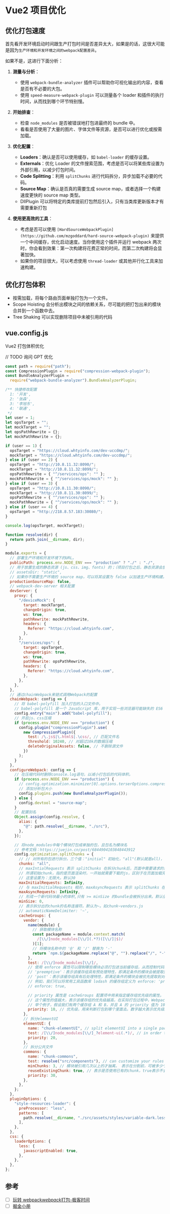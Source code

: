 # Vue2 项目优化

## 优化打包速度

首先看开发环境启动时间跟生产打包时间是否差异太大，如果是的话，这很大可能是因为`生产环境和开发环境之间的webpack配置差异`。

如果不是，这进行下面分析：

1. **测量与分析**：

   - 使用 `webpack-bundle-analyzer` 插件可以帮助你可视化输出的内容，查看是否有不必要的大包。
   - 使用 `speed-measure-webpack-plugin` 可以测量各个 loader 和插件的执行时间，从而找到哪个环节特别慢。

2. **开始排查**：

   - 检查 `node_modules` 是否被错误地打包进最终的 bundle 中。
   - 看看是否使用了大量的图片、字体文件等资源，是否可以进行优化或按需加载。

3. **优化配置**：

   - **Loaders**：确认是否可以使用缓存，如 `babel-loader` 的缓存设置。
   - **Externals**：优化 Loader 的文件搜索范围，考虑是否可以将某些库设置为外部引用，以减少打包时间。
   - **Code Splitting**：利用 `splitChunks` 进行代码拆分，异步加载不必要的代码。
   - **Source Map**：确认是否真的需要生成 source map，或者选择一个构建速度更快的 source map 类型。
   - DllPlugin 可以将特定的类库提前打包然后引入，只有当类库更新版本才有需要重新打包

4. **使用更高效的工具**：

   - 考虑是否可以使用 `[HardSourceWebpackPlugin](https://github.com/mzgoddard/hard-source-webpack-plugin)` 来提供一个中间缓存，优化启动速度。当你使用这个插件并运行 webpack 两次时，你会看到效果：第一次构建将花费正常的时间，而第二次构建将会显著加快。
   - 如果你的项目很大，可以考虑使用 `thread-loader` 或其他并行化工具来加速构建。

## 优化打包体积

- 按需加载，将每个路由页面单独打包为一个文件。
- Scope Hoisting 会分析出模块之间的依赖关系，尽可能的把打包出来的模块合并到一个函数中去。
- Tree Shaking 可以实现删除项目中未被引用的代码

## vue.config.js

Vue2 打包体积优化

// TODO 询问 GPT 优化

```js
const path = require("path");
const CompressionPlugin = require("compression-webpack-plugin");
const BundleAnalyzerPlugin =
  require("webpack-bundle-analyzer").BundleAnalyzerPlugin;

/** 快捷修改配置
  1: '开发',
  2: '张森',
  3: '李旭东',
  4: '联通',
 */
let user = 1;
let opsTarget = "";
let mockTarget = "";
let opsPathRewrite = {};
let mockPathRewrite = {};

if (user == 1) {
  opsTarget = "https://cloud.whtyinfo.com/dev-uccdmp/";
  mockTarget = "https://cloud.whtyinfo.com/dev-uccdmp/";
} else if (user == 2) {
  opsTarget = "http://10.8.11.32:8090/";
  mockTarget = "http://10.8.11.32:8099/";
  opsPathRewrite = { "^/services/ops": "" };
  mockPathRewrite = { "^/services/ops/mock": "" };
} else if (user == 3) {
  opsTarget = "http://10.8.11.30:8090/";
  mockTarget = "http://10.8.11.30:8099/";
  opsPathRewrite = { "^/services/ops": "" };
  mockPathRewrite = { "^/services/ops/mock": "" };
} else if (user == 4) {
  opsTarget = "http://218.8.57.183:30080/";
}

console.log(opsTarget, mockTarget);

function resolve(dir) {
  return path.join(__dirname, dir);
}

module.exports = {
  // 部署生产环境和开发环境下的URL。
  publicPath: process.env.NODE_ENV === "production" ? "./" : "./",
  // 用于放置生成的静态资源 (js、css、img、fonts) 的；（项目打包之后，静态资源会放在这个文件夹下）
  // assetsDir: "static",
  // 如果你不需要生产环境的 source map，可以将其设置为 false 以加速生产环境构建。
  productionSourceMap: false,
  // webpack-dev-server 相关配置
  devServer: {
    proxy: {
      "/deviceMock": {
        target: mockTarget,
        changeOrigin: true,
        ws: true,
        pathRewrite: mockPathRewrite,
        headers: {
          Referer: "https://cloud.whtyinfo.com",
        },
      },
      "/services/ops": {
        target: opsTarget,
        changeOrigin: true,
        ws: true,
        pathRewrite: opsPathRewrite,
        headers: {
          Referer: "https://cloud.whtyinfo.com",
        },
      },
    },
  },
  // 通过chainWebpack来链式调用Webpack的配置
  chainWebpack: config => {
    // 将 babel-polyfill 加入打包的入口文件中。
    // babel-polyfill 是一个 JavaScript 库，用于实现一些浏览器可能缺失的 ES6 + 新特性和 API。
    config.entry("main").add("babel-polyfill");
    // 开启js、css压缩
    if (process.env.NODE_ENV === "production") {
      config.plugin("compressionPlugin").use(
        new CompressionPlugin({
          test: /\.js$|\.html$|.\css/, // 匹配文件名
          threshold: 10240, // 对超过10k的数据压缩
          deleteOriginalAssets: false, // 不删除源文件
        })
      );
    }
  },
  configureWebpack: config => {
    // 在压缩代码时删除console.log语句，以减小打包后的代码体积。
    if (process.env.NODE_ENV === "production") {
      // config.optimization.minimizer[0].options.terserOptions.compress.drop_console = true;
      // 添加分析包大小
      config.plugins.push(new BundleAnalyzerPlugin());
    } else {
      config.devtool = "source-map";
    }
    // 配置别名
    Object.assign(config.resolve, {
      alias: {
        "@": path.resolve(__dirname, "./src"),
      },
    });

    // 将node_modules中每个模块打包成单独的包，且包名为模块名
    // 参考文档：https://juejin.cn/post/6844904103848443912
    config.optimization.splitChunks = {
      // // 对所有的包进行拆分。三个值："initial" 初始化，"all"(默认就是all)，"async"（动态加载）
      chunks: "all",
      // maxIntialRequests 表示 splitChunks 在拆分chunk后，页面中需要请求的并发chunk数量不超过指定的值。
      // 所谓初始chunk，指的是页面渲染时，一开始就需要下载的js，区别于在页面加载完成后，通过异步加载的js。
      // 这里设置为：无限大。默认30
      maxInitialRequests: Infinity,
      // 与 maxInitialRequests 相对，maxAsyncRequests 表示 splitChunks 在拆分chunk后，并行加载的异步 chunk 数不超过指定的值。默认30
      maxAsyncRequests: Infinity,
      // 形成一个新代码块最小的体积,只有 >= minSize 的bundle会被拆分出来。默认值是30kb
      minSize: 0,
      // 表示拆分出的chunk的名称连接符。默认为~。如chunk~vendors.js
      // automaticNameDelimiter: '~',
      cacheGroups: {
        vendor: {
          name(module) {
            // 获取模块名称
            const packageName = module.context.match(
              /[\\/]node_modules[\\/](.*?)([\\/]|$)/
            )[1];
            // 将模块名称中的 '@' 和 '/' 替换为 '-'
            return `npm.${packageName.replace("@", "").replace("/", "-")}`;
          },
          test: /[\\/]node_modules[\\/]/,
          // 使用 enforce 属性可以限制哪些模块必须打包进当前缓存组，从而控制代码分割的过程，提高页面加载速度。它可以取两个值： 'preemptive' 和 'post'。
          // 'preemptive'：表示该缓存组具有预处理特性，即满足条件的模块会被提取到对应的缓存组中，但不会阻止其他缓存组的创建和使用。
          // 'post'：表示该缓存组具有后处理特性，即满足条件的模块会被优先提取到对应的缓存组中，在其他缓存组无法再次匹配这些模块时，才会考虑将剩余的模块提取到该缓存组中。
          // 例如，我们可以将常用工具函数库 lodash 的缓存组定义为 enforce: 'preemptive'，表示这些模块尽可能地提前打包到对应的缓存组中，以实现更快的加载速度。
          // enforce: true,

          // priority 属性是 cacheGroups 配置项中用来指定缓存组优先级的属性。
          // 这个属性的值越大，表示该缓存组的优先级越高，在实际打包过程中，Webpack 会先考虑优先级高的缓存组进行代码分割。
          // 举个例子，假设我们有两个缓存组 A 和 B，并且 A 的 priority 值为 10，B 的 priority 值为 20 。那么在打包过程中，Webpack 会首先考虑 B 缓存组进行代码分割，如果 B 缓存组匹配不到任何模块，则会考虑 A 缓存组进行代码分割。
          priority: 10, // 优先级，用来判断打包到哪个里面去。数字越大表示优先级越高
        },
        // 拆分elementUI
        elementUI: {
          name: "chunk-elementUI", // split elementUI into a single package
          test: /[\\/]node_modules[\\/]_?element-ui(.*)/, // in order to adapt to cnpm
          priority: 20,
        },
        // 拆分公共文件
        commons: {
          name: "chunk-commons",
          test: resolve("src/components"), // can customize your rules
          minChunks: 3, // 模块被引用几次以上的才抽离。 表示在分割前，可被多少个chunk分享的最小值
          reuseExistingChunk: true, // 表示是否使用已有的chunk，true表示不会重新生成新的，即几个chunk复用被拆分出去的一个module
          priority: 30,
        },
      },
    };
  },
  pluginOptions: {
    "style-resources-loader": {
      preProcessor: "less",
      patterns: [
        path.resolve(__dirname, "./src/assets/styles/variable-dark.less"),
      ],
    },
  },
  css: {
    loaderOptions: {
      less: {
        javascriptEnabled: true,
      },
    },
  },
};
```

## 参考

- [ ] [玩转 webpack*webpack*打包-极客时间](https://time.geekbang.org/course/intro/100028901)
- [ ] [掘金小册](https://juejin.cn/book/7034689774719860739/section/7034489795707404329)

